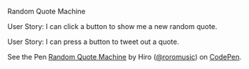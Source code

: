 Random Quote Machine

User Story: I can click a button to show me a new random quote.

User Story: I can press a button to tweet out a quote.
<html>
<p data-height="265" data-theme-id="0" data-slug-hash="YpBJab" data-default-tab="js,result" data-user="roromusic" data-embed-version="2" data-pen-title="Random Quote Machine" class="codepen">See the Pen <a href="http://codepen.io/roromusic/pen/YpBJab/">Random Quote Machine</a> by Hiro (<a href="http://codepen.io/roromusic">@roromusic</a>) on <a href="http://codepen.io">CodePen</a>.</p>
<script async src="https://production-assets.codepen.io/assets/embed/ei.js"></script>
</html>
